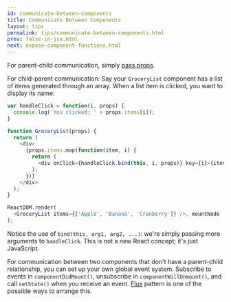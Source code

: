 ```yaml
---
id: communicate-between-components
title: Communicate Between Components
layout: tips
permalink: tips/communicate-between-components.html
prev: false-in-jsx.html
next: expose-component-functions.html
---
```


For parent-child communication, simply [pass props](/react/docs/multiple-components.html).

For child-parent communication:
Say your `GroceryList` component has a list of items generated through an array. When a list item is clicked, you want to display its name:

```js
var handleClick = function(i, props) {
  console.log('You clicked: ' + props.items[i]);
}

function GroceryList(props) {  
  return (
    <div>
      {props.items.map(function(item, i) {
        return (
          <div onClick={handleClick.bind(this, i, props)} key={i}>{item}</div>
        );
      })}
    </div>
  );
}

ReactDOM.render(
  <GroceryList items={['Apple', 'Banana', 'Cranberry']} />, mountNode
);
```

Notice the use of `bind(this, arg1, arg2, ...)`: we're simply passing more arguments to `handleClick`. This is not a new React concept; it's just JavaScript.

For communication between two components that don't have a parent-child relationship, you can set up your own global event system. Subscribe to events in `componentDidMount()`, unsubscribe in `componentWillUnmount()`, and call `setState()` when you receive an event. [Flux](https://facebook.github.io/flux/) pattern is one of the possible ways to arrange this.
